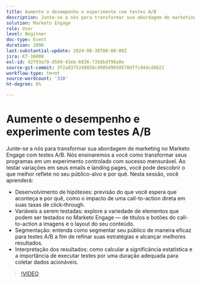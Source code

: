```yaml
---
title: Aumente o desempenho e experimente com testes A/B
description: Junte-se a nós para transformar sua abordagem de marketing no Marketo Engage com testes A/B. Nós ensinaremos a você como transformar seus programas em um experimento controlado com sucesso mensurável. Ao testar variações em seus emails e landing pages, você pode descobrir o que melhor reflete no seu público-alvo e por quê. Nesta sessão, você aprenderá o Desenvolvimento de hipóteses prevendo o que você espera que aconteça e por quê, como o impacto de um call-to-action direto em suas taxas de click-through. As variáveis a serem testadas exploram a variedade de elementos que podem ser testados no Marketo Engage — desde títulos e botões do call-to-action a imagens e o layout do conteúdo. A segmentação entende como segmentar seu público de maneira eficaz para testes A/B, a fim de refinar suas estratégias e alcançar melhores resultados.  Interpretando Resultados como calcular a significância estatística e a importância de executar testes por uma duração adequada para coletar dados acionáveis.
solution: Marketo Engage
role: User
level: Beginner
doc-type: Event
duration: 2098
last-substantial-update: 2024-08-30T00:00:00Z
jira: KT-16008
exl-id: d2f93a70-d569-43eb-b836-7358bdf99a0e
source-git-commit: 3f2a8375249858c4905d9058570dffcd4dcd8622
workflow-type: tm+mt
source-wordcount: '310'
ht-degree: 0%

---
```


# Aumente o desempenho e experimente com testes A/B

Junte-se a nós para transformar sua abordagem de marketing no Marketo Engage com testes A/B. Nós ensinaremos a você como transformar seus programas em um experimento controlado com sucesso mensurável. Ao testar variações em seus emails e landing pages, você pode descobrir o que melhor reflete no seu público-alvo e por quê. Nesta sessão, você aprenderá:

* Desenvolvimento de hipóteses: previsão do que você espera que aconteça e por quê, como o impacto de uma call-to-action direta em suas taxas de click-through.
* Variáveis a serem testadas: explore a variedade de elementos que podem ser testados no Marketo Engage — de títulos e botões do call-to-action a imagens e o layout do seu conteúdo.
* Segmentação: entenda como segmentar seu público de maneira eficaz para testes A/B a fim de refinar suas estratégias e alcançar melhores resultados.
* Interpretação dos resultados: como calcular a significância estatística e a importância de executar testes por uma duração adequada para coletar dados acionáveis.

>[!VIDEO](https://video.tv.adobe.com/v/3432955/?learn=on)
